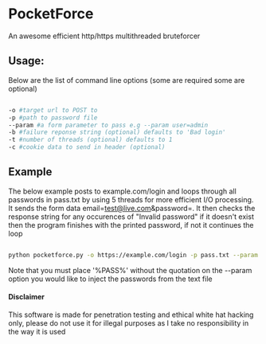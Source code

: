 # PocketForce

An awesome efficient http/https multithreaded bruteforcer

## Usage:

Below are the list of command line options (some are required some are optional)

```bash

-o #target url to POST to
-p #path to password file
--param #a form parameter to pass e.g --param user=admin
-b #failure reponse string (optional) defaults to 'Bad login'
-t #number of threads (optional) defaults to 1
-c #cookie data to send in header (optional)

```

## Example

The below example posts to example.com/login and loops through all passwords in pass.txt by using 5 threads for more efficient I/O processing. It sends the form data email=test@live.com&password=<the looped password>. It then checks the response string for any occurences of "Invalid password" if it doesn't exist then the program finishes with the printed password, if not it continues the loop

```bash

python pocketforce.py -o https://example.com/login -p pass.txt --param email=test@live.com -b "Invalid password" --param password=%PASS% -t 5

```

Note that you must place '%PASS%' without the quotation on the --param option you would like to inject the passwords from the text file


#### Disclaimer
This software is made for penetration testing and ethical white hat hacking only, please do not use it for illegal purposes as I take no responsibility in the way it is used